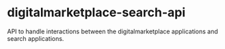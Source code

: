 # digitalmarketplace-search-api
API to handle interactions between the digitalmarketplace applications and search applications.
